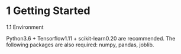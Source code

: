 # 1 Getting Started

1.1 Environment

Python3.6 + Tensorflow1.11 + scikit-learn0.20 are recommended.
The following packages are also required: numpy, pandas, joblib.

